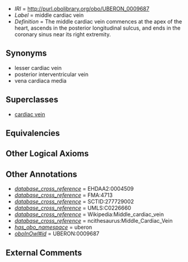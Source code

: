  * *IRI* = http://purl.obolibrary.org/obo/UBERON_0009687
 * *Label* = middle cardiac vein
 * *Definition* = The middle cardiac vein commences at the apex of the heart, ascends in the posterior longitudinal sulcus, and ends in the coronary sinus near its right extremity.

## Synonyms

 * lesser cardiac vein
 * posterior interventricular vein
 * vena cardiaca media

## Superclasses

 * [cardiac vein](../../UBERON/48/UBERON_0004148.md)

## Equivalencies


## Other Logical Axioms


## Other Annotations

 * *[database_cross_reference](../../ef/oboInOwl#hasDbXref.md)* = EHDAA2:0004509
 * *[database_cross_reference](../../ef/oboInOwl#hasDbXref.md)* = FMA:4713
 * *[database_cross_reference](../../ef/oboInOwl#hasDbXref.md)* = SCTID:277729002
 * *[database_cross_reference](../../ef/oboInOwl#hasDbXref.md)* = UMLS:C0226660
 * *[database_cross_reference](../../ef/oboInOwl#hasDbXref.md)* = Wikipedia:Middle_cardiac_vein
 * *[database_cross_reference](../../ef/oboInOwl#hasDbXref.md)* = ncithesaurus:Middle_Cardiac_Vein
 * *[has_obo_namespace](../../ce/oboInOwl#hasOBONamespace.md)* = uberon
 * *[oboInOwl#id](../../id/oboInOwl#id.md)* = UBERON:0009687

## External Comments

